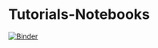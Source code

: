 # Tutorials-Notebooks

[![Binder](https://mybinder.org/badge_logo.svg)](https://mybinder.org/v2/gh/areejkhth/Tutorials-Notebooks/master)
